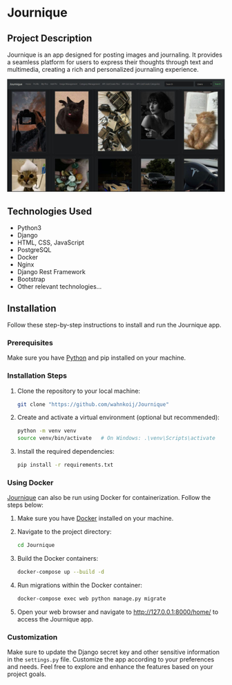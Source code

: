 # Journique

## Project Description

Journique is an app designed for posting images and journaling. It provides a seamless platform for users to express their thoughts through text and multimedia, creating a rich and personalized journaling experience.

![example of main page of the server](https://github.com/wahnkoij/Journique/blob/master/Journique_example.jpg?raw=true "example of main page of the server")

## Technologies Used

- Python3
- Django 
- HTML, CSS, JavaScript
- PostgreSQL
- Docker
- Nginx
- Django Rest Framework
- Bootstrap 
- Other relevant technologies...

## Installation

Follow these step-by-step instructions to install and run the Journique app.

### Prerequisites

Make sure you have [Python](https://www.python.org/downloads/) and pip installed on your machine.

### Installation Steps

1. Clone the repository to your local machine:

   ```bash
   git clone "https://github.com/wahnkoij/Journique" 
   ```

2. Create and activate a virtual environment (optional but recommended):

    ```bash 
    python -m venv venv
    source venv/bin/activate   # On Windows: .\venv\Scripts\activate
    ```
   
3. Install the required dependencies:

    ```bash
    pip install -r requirements.txt
    ```

### Using Docker

[Journique](https://github.com/wahnkoij/Journique) can also be run using Docker for containerization. Follow the steps below:

1. Make sure you have [Docker](https://docs.docker.com/engine/install/) installed on your machine.

2. Navigate to the project directory:

    ```bash
    cd Journique
    ```

3. Build the Docker containers:

    ```bash
    docker-compose up --build -d
    ```

4. Run migrations within the Docker container:

    ```bash
    docker-compose exec web python manage.py migrate
    ```

5. Open your web browser and navigate to http://127.0.0.1:8000/home/ to access the Journique app.

### Customization

Make sure to update the Django secret key and other sensitive information in the `settings.py` file. Customize the app according to your preferences and needs. Feel free to explore and enhance the features based on your project goals.
